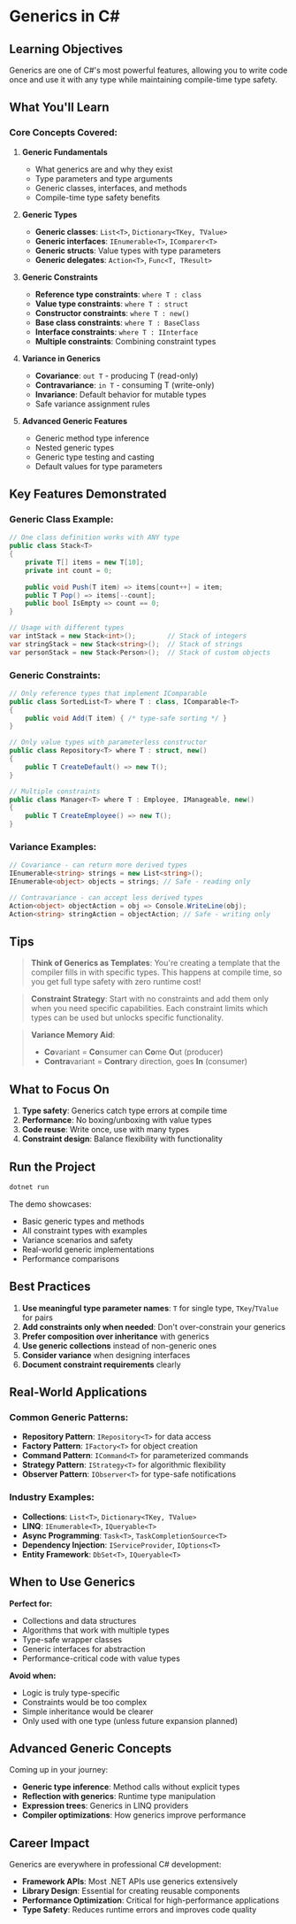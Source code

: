# Generics in C#

## Learning Objectives
Generics are one of C#'s most powerful features, allowing you to write code once and use it with any type while maintaining compile-time type safety.

## What You'll Learn

### Core Concepts Covered:

1. **Generic Fundamentals**
   - What generics are and why they exist
   - Type parameters and type arguments
   - Generic classes, interfaces, and methods
   - Compile-time type safety benefits

2. **Generic Types**
   - **Generic classes**: `List<T>`, `Dictionary<TKey, TValue>`
   - **Generic interfaces**: `IEnumerable<T>`, `IComparer<T>`
   - **Generic structs**: Value types with type parameters
   - **Generic delegates**: `Action<T>`, `Func<T, TResult>`

3. **Generic Constraints**
   - **Reference type constraints**: `where T : class`
   - **Value type constraints**: `where T : struct`
   - **Constructor constraints**: `where T : new()`
   - **Base class constraints**: `where T : BaseClass`
   - **Interface constraints**: `where T : IInterface`
   - **Multiple constraints**: Combining constraint types

4. **Variance in Generics**
   - **Covariance**: `out T` - producing T (read-only)
   - **Contravariance**: `in T` - consuming T (write-only)
   - **Invariance**: Default behavior for mutable types
   - Safe variance assignment rules

5. **Advanced Generic Features**
   - Generic method type inference
   - Nested generic types
   - Generic type testing and casting
   - Default values for type parameters

## Key Features Demonstrated

### Generic Class Example:
```csharp
// One class definition works with ANY type
public class Stack<T>
{
    private T[] items = new T[10];
    private int count = 0;
    
    public void Push(T item) => items[count++] = item;
    public T Pop() => items[--count];
    public bool IsEmpty => count == 0;
}

// Usage with different types
var intStack = new Stack<int>();        // Stack of integers
var stringStack = new Stack<string>();  // Stack of strings
var personStack = new Stack<Person>();  // Stack of custom objects
```

### Generic Constraints:
```csharp
// Only reference types that implement IComparable
public class SortedList<T> where T : class, IComparable<T>
{
    public void Add(T item) { /* type-safe sorting */ }
}

// Only value types with parameterless constructor
public class Repository<T> where T : struct, new()
{
    public T CreateDefault() => new T();
}

// Multiple constraints
public class Manager<T> where T : Employee, IManageable, new()
{
    public T CreateEmployee() => new T();
}
```

### Variance Examples:
```csharp
// Covariance - can return more derived types
IEnumerable<string> strings = new List<string>();
IEnumerable<object> objects = strings; // Safe - reading only

// Contravariance - can accept less derived types
Action<object> objectAction = obj => Console.WriteLine(obj);
Action<string> stringAction = objectAction; // Safe - writing only
```

## Tips

> **Think of Generics as Templates**: You're creating a template that the compiler fills in with specific types. This happens at compile time, so you get full type safety with zero runtime cost!

> **Constraint Strategy**: Start with no constraints and add them only when you need specific capabilities. Each constraint limits which types can be used but unlocks specific functionality.

> **Variance Memory Aid**: 
> - **Co**variant = **Co**nsumer can **Co**me **O**ut (producer)
> - **Contra**variant = **Contra**ry direction, goes **In** (consumer)

## What to Focus On

1. **Type safety**: Generics catch type errors at compile time
2. **Performance**: No boxing/unboxing with value types
3. **Code reuse**: Write once, use with many types
4. **Constraint design**: Balance flexibility with functionality

## Run the Project

```bash
dotnet run
```

The demo showcases:
- Basic generic types and methods
- All constraint types with examples
- Variance scenarios and safety
- Real-world generic implementations
- Performance comparisons

## Best Practices

1. **Use meaningful type parameter names**: `T` for single type, `TKey`/`TValue` for pairs
2. **Add constraints only when needed**: Don't over-constrain your generics
3. **Prefer composition over inheritance** with generics
4. **Use generic collections** instead of non-generic ones
5. **Consider variance** when designing interfaces
6. **Document constraint requirements** clearly

## Real-World Applications

### Common Generic Patterns:
- **Repository Pattern**: `IRepository<T>` for data access
- **Factory Pattern**: `IFactory<T>` for object creation
- **Command Pattern**: `ICommand<T>` for parameterized commands
- **Strategy Pattern**: `IStrategy<T>` for algorithmic flexibility
- **Observer Pattern**: `IObserver<T>` for type-safe notifications

### Industry Examples:
- **Collections**: `List<T>`, `Dictionary<TKey, TValue>`
- **LINQ**: `IEnumerable<T>`, `IQueryable<T>`
- **Async Programming**: `Task<T>`, `TaskCompletionSource<T>`
- **Dependency Injection**: `IServiceProvider`, `IOptions<T>`
- **Entity Framework**: `DbSet<T>`, `IQueryable<T>`

## When to Use Generics

**Perfect for:**
- Collections and data structures
- Algorithms that work with multiple types
- Type-safe wrapper classes
- Generic interfaces for abstraction
- Performance-critical code with value types

**Avoid when:**
- Logic is truly type-specific
- Constraints would be too complex
- Simple inheritance would be clearer
- Only used with one type (unless future expansion planned)

## Advanced Generic Concepts

Coming up in your journey:
- **Generic type inference**: Method calls without explicit types
- **Reflection with generics**: Runtime type manipulation
- **Expression trees**: Generics in LINQ providers
- **Compiler optimizations**: How generics improve performance

## Career Impact

Generics are everywhere in professional C# development:
- **Framework APIs**: Most .NET APIs use generics extensively
- **Library Design**: Essential for creating reusable components
- **Performance Optimization**: Critical for high-performance applications
- **Type Safety**: Reduces runtime errors and improves code quality
